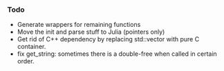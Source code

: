 ### Todo

* Generate wrappers for remaining functions
* Move the init and parse stuff to Julia (pointers only)
* Get rid of C++ dependency by replacing std::vector with 
  pure C container.
* fix get_string: sometimes there is a double-free when called in certain order.
